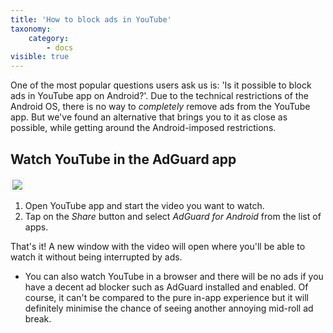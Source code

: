 ```yaml
---
title: 'How to block ads in YouTube'
taxonomy:
    category:
        - docs
visible: true
---
```


One of the most popular questions users ask us is: 'Is it possible to block ads in YouTube app on Android?'. Due to the technical restrictions of the Android OS, there is no way to *completely* remove ads from the YouTube app. But we've found an alternative that brings you to it as close as possible, while getting around the Android-imposed restrictions.


## Watch YouTube in the AdGuard app

<img src="https://cdn.adguard.com/public/Adguard/Blog/Android/3-6/share.gif" style="border: 1px solid #efefef; max-height: 700px; max-width: 350px; padding: 2px;">

1. Open YouTube app and start the video you want to watch.
2. Tap on the *Share* button and select *AdGuard for Android* from the list of apps.

That's it! A new window with the video will open where you'll be able to watch it without being interrupted by ads.

* You can also watch YouTube in a browser and there will be no ads if you have a decent ad blocker such as AdGuard installed and enabled. Of course, it can't be compared to the pure in-app experience but it will definitely minimise the chance of seeing another annoying mid-roll ad break. 